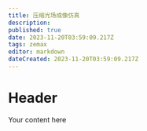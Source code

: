 ```yaml
---
title: 压缩光场成像仿真
description: 
published: true
date: 2023-11-20T03:59:09.217Z
tags: zemax
editor: markdown
dateCreated: 2023-11-20T03:59:09.217Z
---
```


# Header
Your content here